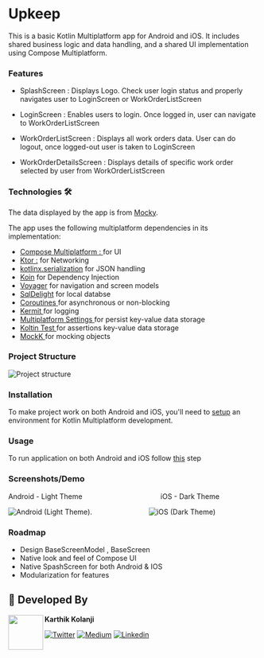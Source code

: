 # Upkeep

This is a basic Kotlin Multiplatform app for Android and iOS. It includes shared business logic and data handling, and a shared UI implementation using Compose Multiplatform.

### Features
- SplashScreen : Displays Logo. Check user login status and properly navigates user to LoginScreen or WorkOrderListScreen

- LoginScreen : Enables users to login. Once logged in, user can navigate to WorkOrderListScreen
- WorkOrderListScreen : Displays all work orders data. User can do logout, once logged-out user is taken to LoginScreen

- WorkOrderDetailsScreen : Displays details of specific work order selected by user from WorkOrderListScreen


### Technologies 🛠

The data displayed by the app is from [Mocky](https://run.mocky.io/v3/ee8ab182-708b-40f8-8845-a129b425949a).

The app uses the following multiplatform dependencies in its implementation:

- [Compose Multiplatform : ](https://jb.gg/compose) for UI
- [Ktor :](https://ktor.io/) for Networking
- [kotlinx.serialization](https://github.com/Kotlin/kotlinx.serialization)  for JSON handling
- [Koin](https://github.com/InsertKoinIO/koin) for Dependency Injection
- [Voyager](https://github.com/adrielcafe/voyager) for navigation and screen models
- [SqlDelight](https://cashapp.github.io/sqldelight/2.0.1/) for local databse
- [Coroutines ](https://kotlinlang.org/docs/coroutines-overview.html) for asynchronous or non-blocking 
- [Kermit ](https://kermit.touchlab.co/docs/) for logging
- [Multiplatform Settings ](https://github.com/russhwolf/multiplatform-settings) for persist key-value data storage
- [Koltin Test ](https://kotlinlang.org/api/latest/kotlin.test/) for assertions
key-value data storage
- [MockK ](https://kotlinlang.org/api/latest/kotlin.test/) for mocking objects

### Project Structure
![Project structure](https://i.imghippo.com/files/25rd41714304872.png)


### Installation
To make project work on both Android and iOS, you'll need to [setup](https://www.jetbrains.com/help/kotlin-multiplatform-dev/compose-multiplatform-setup.html)  an environment for Kotlin Multiplatform development. 

### Usage
To run application on both Android and iOS follow [this](https://www.jetbrains.com/help/kotlin-multiplatform-dev/compose-multiplatform-create-first-app.html#run-your-application) step

### Screenshots/Demo
 Android - Light Theme &nbsp;&nbsp;&nbsp;&nbsp;&nbsp;&nbsp;&nbsp;&nbsp;&nbsp;&nbsp;&nbsp;&nbsp;&nbsp;&nbsp;&nbsp;&nbsp;&nbsp;&nbsp;&nbsp;&nbsp;&nbsp;&nbsp;&nbsp;&nbsp;&nbsp;&nbsp;&nbsp;&nbsp;&nbsp;&nbsp;&nbsp;&nbsp;&nbsp;&nbsp;&nbsp;&nbsp;&nbsp;&nbsp; iOS - Dark Theme

 
![Android (Light Theme)](https://media.giphy.com/media/v1.Y2lkPTc5MGI3NjExaTdlZTBndnkwaDZxZmt0dnMwazFxZ2pkZjR2MnZqd3F0YjBicWgweSZlcD12MV9pbnRlcm5hbF9naWZfYnlfaWQmY3Q9Zw/DYXYDRLZFEJHlCvAvp/giphy.gif). &nbsp;&nbsp;&nbsp;&nbsp;&nbsp;&nbsp;&nbsp;&nbsp;&nbsp;&nbsp;&nbsp;&nbsp;&nbsp;&nbsp;&nbsp;&nbsp;&nbsp;&nbsp;&nbsp;&nbsp;&nbsp;&nbsp;&nbsp;&nbsp;&nbsp;&nbsp;&nbsp; ![ iOS (Dark Theme)](https://media.giphy.com/media/v1.Y2lkPTc5MGI3NjExd3BiMjNzZDI2cGZvdXZzNnBod25mY3pyNHJsZ2F1cW1vNTJkeWJ3aCZlcD12MV9pbnRlcm5hbF9naWZfYnlfaWQmY3Q9Zw/taxGg6KzYix2mG4fbc/giphy.gif)

### Roadmap
- Design BaseScreenModel , BaseScreen
- Native look and feel of Compose UI
- Native SpashScreen for both Android & IOS
- Modularization for features


## 👨 Developed By
<a href="https://twitter.com/kolanji_karthik" target="_blank">
  <img src="https://avatars.githubusercontent.com/u/8638991?v=4" width="70" align="left">
</a>

**Karthik Kolanji**

[![Twitter](https://img.shields.io/badge/-twitter-grey?logo=twitter)](https://twitter.com/kolanji_karthik)
[![Medium](https://img.shields.io/badge/-medium-grey?logo=medium)](https://medium.com/@karthik_78204)
[![Linkedin](https://img.shields.io/badge/-linkedin-grey?logo=linkedin)](https://www.linkedin.com/in/karthik-kolanji-179122139/)
